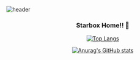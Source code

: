 ![header](https://capsule-render.vercel.app/api?type=wave&color=auto&height=300&section=header&text=Starbox%20Hub&fontSize=90)

<h3 align="center">Starbox Home!! 👋</h3>



<p align="center">
  <a href="https://github.com/starbox7/github-readme-stats">
    <img src="https://github-readme-stats.vercel.app/api/top-langs/?username=starbox7&layout=compact" alt="Top Langs">
  </a>
</p>

<p align="center">
  <a href="https://github.com/anuraghazra/github-readme-stats">
    <img src="https://github-readme-stats.vercel.app/api?username=starbox7" alt="Anurag's GitHub stats">
  </a>
</p>
